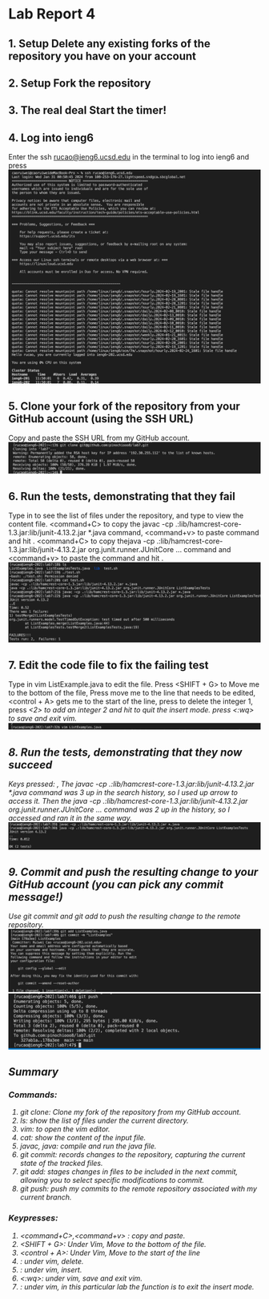 # Lab Report 4

## 1. Setup Delete any existing forks of the repository you have on your account

## 2. Setup Fork the repository

## 3. The real deal Start the timer!

## 4. Log into ieng6
  Enter the ssh rucao@ieng6.ucsd.edu in the terminal to log into ieng6 and press <enter>
  ![Image](step4.png)

## 5. Clone your fork of the repository from your GitHub account (using the SSH URL)
  Copy and paste the SSH URL from my GitHub account. 
  ![Image](step5.png)
  
## 6. Run the tests, demonstrating that they fail
  Type in <ls><enter> to see the list of files under the repository, and type <cat test.sh> to view the content file. <command+C> to copy the javac -cp .:lib/hamcrest-core-1.3.jar:lib/junit-4.13.2.jar *.java command, 
  <command+v> to paste command and hit <enter>. <command+C> to copy thejava -cp .:lib/hamcrest-core-1.3.jar:lib/junit-4.13.2.jar org.junit.runner.JUnitCore ... command and  <command+v> to paste the command and hit <enter>. 
  ![Image](step6.png)

## 7. Edit the code file to fix the failing test
  Type in vim ListExample.java to edit the file. 
  Press <SHIFT + G> to Move me to the bottom of the file, Press<k><k><k><k><k><k> move me to the line that needs to be edited, <control + A> gets me to the start of the line, press <dw> to delete the integer 1, press <i> <2> <space>to 
  add an integer 2 and hit <esc> to quit the insert mode. press <:wq> to save and exit vim. 
  ![Image](step7.png)

## 8. Run the tests, demonstrating that they now succeed
  Keys pressed: <up><up><up><enter>, <up><up><enter> The javac -cp .:lib/hamcrest-core-1.3.jar:lib/junit-4.13.2.jar *.java command was 3 up in the search history, so I used up arrow to access it. 
  Then the java -cp .:lib/hamcrest-core-1.3.jar:lib/junit-4.13.2.jar org.junit.runner.JUnitCore ... command was 2 up in the history, so I accessed and ran it in the same way.
  ![Image](step8.png)

## 9. Commit and push the resulting change to your GitHub account (you can pick any commit message!)
  Use git commit and git add to push the resulting change to the remote repository. 
  ![Image](step9.png)
  ![Image](step9-1.png)
## Summary 

 ### Commands: 
   1. git clone: Clone my fork of the repository from my GitHub account.
   2. ls: show the list of files under the current directory.
   3. vim: to open the vim editor.
   4. cat: show the content of the input file.
   5. javac, java: compile and run the java file.
   6. git commit: records changes to the repository, capturing the current state of the tracked files.
   7. git add: stages changes in files to be included in the next commit, allowing you to select specific modifications to commit.
   8. git push: push my commits to the remote repository associated with my current branch.
      
 ### Keypresses:
   1. <command+C>,<command+v> : copy and paste.
   2. <SHIFT + G>: Under Vim, Move to the bottom of the file.
   3. <control + A>: Under Vim, Move to the start of the line
   4. <dw> : under vim, delete.
   5. <i> : under vim, insert.
   6. <:wq>: under vim, save and exit vim.
   7. <esc>: under vim, in this particular lab the function is to exit the insert mode. 
